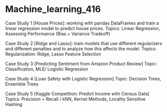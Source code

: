 # Machine_learning_416
Case Study 1 [House Prices]: working with pandas DataFrames and train a linear regression model to predict house prices.
Topics: Linear Regression, Assessing Performance (Bias + Variance Tradeoff)

Case Study 2 [Ridge and Lasso]: train models that use different regularizers and different penalties and to analyze how this affects the model.
Topics: Regularization: Ridge, Lasso Feature Selection

Case Study 3 [Predicting Sentiment from Amazon Product Review]
Topic: Classification, MLE/ Logistic Regression

Case Study 4 [Loan Safety with Logistic Regression]
Topic: Decision Trees, Ensemble Trees

Case Study 5 [Kaggle Competition: Predict Income with Census Data]
Topics: Precision + Recall / kNN, Kernel Methods, Locality Sensitive Hashing


